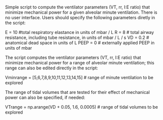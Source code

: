 Simple script to compute the ventilator parameters (VT, rr, I:E ratio)  that minimize mechanical power for a given alveolar minute ventilation. There is no user interface. Users should specify the following parameters diretly in the script:

E = 10  #total respiratory elastance in units of mbar / L
R = 8 # total airway resistance, including tube resistance, in units of mbar / L / s
VD = 0.2 # anatomical dead space in units of L
PEEP = 0 # externally applied PEEP in units of mbar

The script computes the ventilator parameters (VT, rr, I:E ratio) that minimize mechanical power for a range of alveolar minute ventilation; this range can also be edited directly in the script: 

Vminrange = [5,6,7,8,9,10,11,12,13,14,15] # range of minute ventilation to be explored

The range of tidal volumes that are tested for their effect of mechanical power can also be specified, if needed:

VTrange = np.arange(VD + 0.05, 1.6, 0.0005) # range of tidal volumes to be explored
